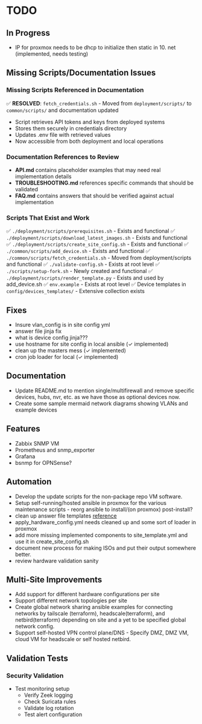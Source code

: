 # TODO

## In Progress

- IP for proxmox needs to be dhcp to initialize then static in 10. net (implemented, needs testing)

## Missing Scripts/Documentation Issues

### Missing Scripts Referenced in Documentation

✅ **RESOLVED**: `fetch_credentials.sh` - Moved from `deployment/scripts/` to `common/scripts/` and documentation updated
  - Script retrieves API tokens and keys from deployed systems
  - Stores them securely in credentials directory
  - Updates .env file with retrieved values
  - Now accessible from both deployment and local operations

### Documentation References to Review
- **API.md** contains placeholder examples that may need real implementation details
- **TROUBLESHOOTING.md** references specific commands that should be validated
- **FAQ.md** contains answers that should be verified against actual implementation

### Scripts That Exist and Work

✅ `./deployment/scripts/prerequisites.sh` - Exists and functional
✅ `./deployment/scripts/download_latest_images.sh` - Exists and functional  
✅ `./deployment/scripts/create_site_config.sh` - Exists and functional
✅ `./common/scripts/add_device.sh` - Exists and functional
✅ `./common/scripts/fetch_credentials.sh` - Moved from deployment/scripts and functional
✅ `./validate-config.sh` - Exists at root level
✅ `./scripts/setup-fork.sh` - Newly created and functional
✅ `./deployment/scripts/render_template.py` - Exists and used by add_device.sh
✅ `env.example` - Exists at root level
✅ Device templates in `config/devices_templates/` - Extensive collection exists

## Fixes

- Insure vlan_config is in site config yml
- answer file jinja fix
- what is device config jinja???
- use hostname for site config in local ansible (✓ implemented)
- clean up the masters mess (✓ implemented)
- cron job loader for local (✓ implemented)

## Documentation

- Update README.md to mention single/multifirewall and remove specific devices, hubs, nvr, etc. as we have those as optional devices now.
- Create some sample mermaid network diagrams showing VLANs and example devices

## Features

- Zabbix SNMP VM
- Prometheus and snmp_exporter
- Grafana
- bsnmp for OPNSense?

## Automation

- Develop the update scripts for the non-package repo VM software.
- Setup self-running/hosted ansible in proxmox for the various maintenance scripts - reorg ansible to install/(on proxmox) post-install?
- clean up answer file templates [reference](https://pve.proxmox.com/wiki/Automated_Installation)
- apply_hardware_config.yml needs cleaned up and some sort of loader in proxmox
- add more missing implemented components to site_template.yml and use it in create_site_config.sh
- document new process for making ISOs and put their output somewhere better.
- review hardware validation sanity

## Multi-Site Improvements

- Add support for different hardware configurations per site
- Support different network topologies per site
- Create global network sharing ansible examples for connecting networks by tailscale (terraform), headscale(terraform), and netbird(terraform) depending on site and a yet to be specified global network config.
- Support self-hosted VPN control plane/DNS - Specify DMZ, DMZ VM, cloud VM for headscale or self hosted netbird.

## Validation Tests

### Security Validation

- Test monitoring setup
  - Verify Zeek logging
  - Check Suricata rules
  - Validate log rotation
  - Test alert configuration
